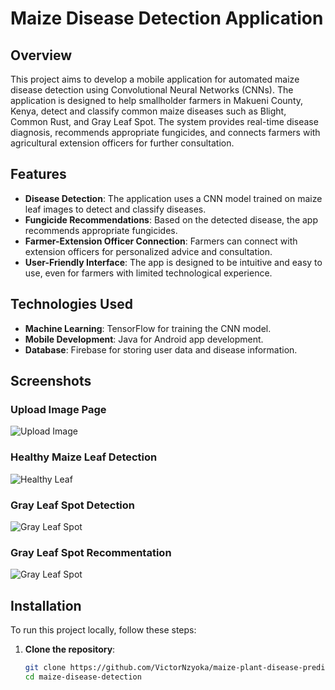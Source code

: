 # Maize Disease Detection Application

## Overview

This project aims to develop a mobile application for automated maize disease detection using Convolutional Neural Networks (CNNs). The application is designed to help smallholder farmers in Makueni County, Kenya, detect and classify common maize diseases such as Blight, Common Rust, and Gray Leaf Spot. The system provides real-time disease diagnosis, recommends appropriate fungicides, and connects farmers with agricultural extension officers for further consultation.

## Features

- **Disease Detection**: The application uses a CNN model trained on maize leaf images to detect and classify diseases.
- **Fungicide Recommendations**: Based on the detected disease, the app recommends appropriate fungicides.
- **Farmer-Extension Officer Connection**: Farmers can connect with extension officers for personalized advice and consultation.
- **User-Friendly Interface**: The app is designed to be intuitive and easy to use, even for farmers with limited technological experience.

## Technologies Used

- **Machine Learning**: TensorFlow for training the CNN model.
- **Mobile Development**: Java for Android app development.
- **Database**: Firebase for storing user data and disease information.

## Screenshots

### Upload Image Page
![Upload Image](https://github.com/user-attachments/assets/eb4e1564-2534-4b99-bad3-288905457ab4)


### Healthy Maize Leaf Detection
![Healthy Leaf](https://github.com/user-attachments/assets/e72655ef-57ff-4767-b0b7-063f05aba651)


### Gray Leaf Spot Detection
![Gray Leaf Spot](https://github.com/user-attachments/assets/4e5af2bb-e877-496f-b2af-58bdc3302a2e)

### Gray Leaf Spot Recommentation
![Gray Leaf Spot](https://github.com/user-attachments/assets/5fcc4d63-b3d3-4637-a343-04692e63fc4e)



## Installation

To run this project locally, follow these steps:

1. **Clone the repository**:
   ```bash
   git clone https://github.com/VictorNzyoka/maize-plant-disease-predictor.git
   cd maize-disease-detection
